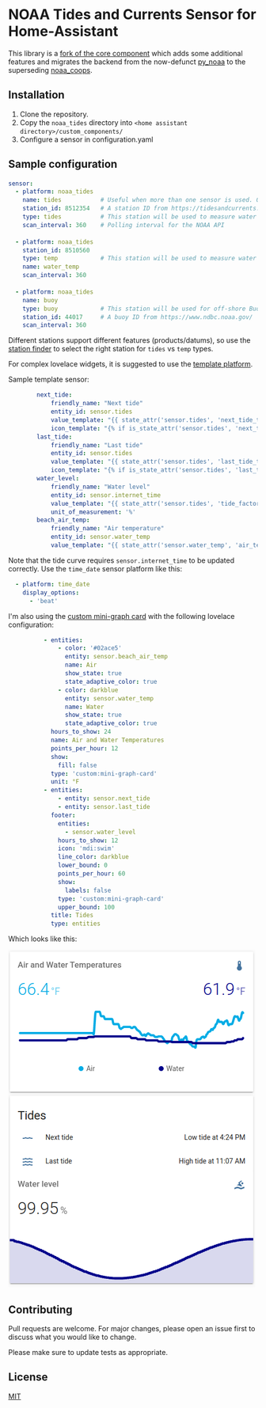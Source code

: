 # NOAA Tides and Currents Sensor for Home-Assistant

This library is a [fork of the core component](https://www.home-assistant.io/integrations/noaa_tides/) which adds some additional features and migrates the backend from the now-defunct [py_noaa](https://github.com/GClunies/py_noaa) to the superseding [noaa_coops](https://github.com/GClunies/noaa_coops).

## Installation

1. Clone the repository.
2. Copy the `noaa_tides` directory into `<home assistant directory>/custom_components/`
3. Configure a sensor in configuration.yaml

## Sample configuration

``` yaml
sensor:
  - platform: noaa_tides
    name: tides           # Useful when more than one sensor is used. Otherwise a name is generated.
    station_id: 8512354   # A station ID from https://tidesandcurrents.noaa.gov/
    type: tides           # This station will be used to measure water level
    scan_interval: 360    # Polling interval for the NOAA API

  - platform: noaa_tides
    station_id: 8510560
    type: temp            # This station will be used to measure water temperature
    name: water_temp
    scan_interval: 360

  - platform: noaa_tides
    name: buoy
    type: buoy            # This station will be used for off-shore Buoy data
    station_id: 44017     # A buoy ID from https://www.ndbc.noaa.gov/
    scan_interval: 360
```

Different stations support different features (products/datums), so use the [station finder](https://tidesandcurrents.noaa.gov/) to select the right station for `tides` vs `temp` types.

For complex lovelace widgets, it is suggested to use the [template platform](https://www.home-assistant.io/integrations/template/).

Sample template sensor:
``` yaml
        next_tide:
            friendly_name: "Next tide"
            entity_id: sensor.tides
            value_template: "{{ state_attr('sensor.tides', 'next_tide_type') }} tide at {{ state_attr('sensor.tides', 'next_tide_time') }}"
            icon_template: "{% if is_state_attr('sensor.tides', 'next_tide_type', 'High') %}mdi:waves{% else %}mdi:wave{% endif %}"
        last_tide:
            friendly_name: "Last tide"
            entity_id: sensor.tides
            value_template: "{{ state_attr('sensor.tides', 'last_tide_type') }} tide at {{ state_attr('sensor.tides', 'last_tide_time') }}"
            icon_template: "{% if is_state_attr('sensor.tides', 'last_tide_type', 'High') %}mdi:waves{% else %}mdi:wave{% endif %}"
        water_level:
            friendly_name: "Water level"
            entity_id: sensor.internet_time
            value_template: "{{ state_attr('sensor.tides', 'tide_factor') }}"
            unit_of_measurement: '%'
        beach_air_temp:
            friendly_name: "Air temperature"
            entity_id: sensor.water_temp
            value_template: "{{ state_attr('sensor.water_temp', 'air_temperature') }}"

```

Note that the tide curve requires `sensor.internet_time` to be updated correctly. Use the `time_date` sensor platform like this:

``` yaml
  - platform: time_date
    display_options:
      - 'beat'
```

I'm also using the [custom mini-graph card](https://github.com/kalkih/mini-graph-card) with the following lovelace configuration:
``` yaml
          - entities:
              - color: '#02ace5'
                entity: sensor.beach_air_temp
                name: Air
                show_state: true
                state_adaptive_color: true
              - color: darkblue
                entity: sensor.water_temp
                name: Water
                show_state: true
                state_adaptive_color: true
            hours_to_show: 24
            name: Air and Water Temperatures
            points_per_hour: 12
            show:
              fill: false
            type: 'custom:mini-graph-card'
            unit: °F
          - entities:
              - entity: sensor.next_tide
              - entity: sensor.last_tide
            footer:
              entities:
                - sensor.water_level
              hours_to_show: 12
              icon: 'mdi:swim'
              line_color: darkblue
              lower_bound: 0
              points_per_hour: 60
              show:
                labels: false
              type: 'custom:mini-graph-card'
              upper_bound: 100
            title: Tides
            type: entities
```

Which looks like this:

![Lovelace Configuration](/noaa_tides_lovelace.png)

## Contributing
Pull requests are welcome. For major changes, please open an issue first to discuss what you would like to change.

Please make sure to update tests as appropriate.

## License
[MIT](https://choosealicense.com/licenses/mit/)
